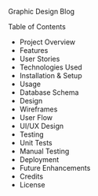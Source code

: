 Graphic Design Blog

Table of Contents

- Project Overview
- Features
- User Stories
- Technologies Used
- Installation & Setup
- Usage
- Database Schema
- Design
 - Wireframes
 - User Flow
 - UI/UX Design
- Testing
 - Unit Tests
 - Manual Testing
- Deployment
- Future Enhancements
- Credits
- License
